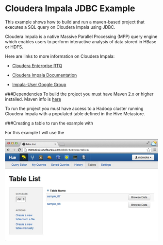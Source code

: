 Cloudera Impala JDBC Example
============================

This example shows how to build and run a maven-based project that executes a SQL query on Cloudera Impala using JDBC.

Cloudera Impala is a native Massive Parallel Processing (MPP) query engine which enables users to perform interactive analysis of data stored in HBase or HDFS. 

Here are links to more information on Cloudera Impala:

- [Cloudera Enterprise RTQ](http://www.cloudera.com/content/cloudera/en/products/cloudera-enterprise-core/cloudera-enterprise-RTQ.html) 

- [Cloudera Impala Documentation](http://www.cloudera.com/content/support/en/documentation/cloudera-impala/cloudera-impala-documentation-v1-latest.html)

- [Impala-User Google Group](https://groups.google.com/a/cloudera.org/forum/?fromgroups#!forum/impala-user)

###Dependencies
To build the project you must have Maven 2.x or higher installed.  Maven info is [here](http://maven.apache.org) 

To run the project you must have access to a Hadoop cluster running Cloudera Impala with a populated table defined in the Hive Metastore.

###Creating a table to run the example with


For this example I will use the 


![Hue Table List](images/HueTableList.jpg)
